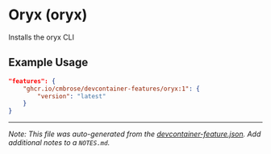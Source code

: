 
# Oryx (oryx)

Installs the oryx CLI

## Example Usage

```json
"features": {
    "ghcr.io/cmbrose/devcontainer-features/oryx:1": {
        "version": "latest"
    }
}
```





---

_Note: This file was auto-generated from the [devcontainer-feature.json](https://github.com/cmbrose/devcontainer-features/blob/main/src/oryx/devcontainer-feature.json).  Add additional notes to a `NOTES.md`._
